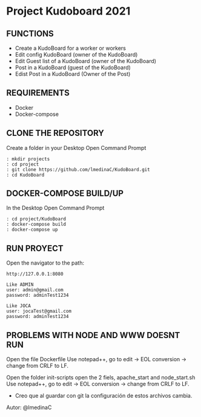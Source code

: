 # Project Kudoboard 2021

## FUNCTIONS

* Create a KudoBoard for a worker or workers
* Edit config KudoBoard (owner of the KudoBoard)
* Edit Guest list of a KudoBoard (owner of the KudoBoard)
* Post in a KudoBoard (guest of the KudoBoard)
* Edist Post in a KudoBoard (Owner of the Post)
    

## REQUIREMENTS

* Docker
* Docker-compose

## CLONE THE REPOSITORY

Create a folder in your Desktop 
Open Command Prompt

~~~
: mkdir projects
: cd project
: git clone https://github.com/lmedinaC/KudoBoard.git
: cd KudoBoard
~~~

## DOCKER-COMPOSE  BUILD/UP

In the Desktop
Open Command Prompt

~~~
: cd project/KudoBoard
: docker-compose build
: docker-compose up
~~~



## RUN PROYECT 

Open the navigator to the path:

~~~
http://127.0.0.1:8080

Like ADMIN
user: admin@gmail.com
password: adminTest1234

Like JOCA
user: jocaTest@gmail.com
password: adminTest1234
~~~

## PROBLEMS WITH NODE AND WWW DOESNT RUN

Open the file Dockerfile
Use notepad++, go to edit -> EOL conversion -> change from CRLF to LF.

Open the folder init-scripts
open the 2 fiels, apache_start and node_start.sh
Use notepad++, go to edit -> EOL conversion -> change from CRLF to LF.


* Creo que al guardar con git la configuración de estos archivos cambia.


Autor: @lmedinaC

